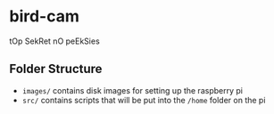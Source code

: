 # bird-cam
tOp SekRet nO peEkSies

## Folder Structure
* `images/` contains disk images for setting up the raspberry pi
* `src/` contains scripts that will be put into the `/home` folder on the pi